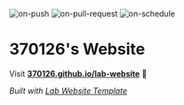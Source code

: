 
  ![on-push](../../actions/workflows/on-push.yaml/badge.svg)
  ![on-pull-request](../../actions/workflows/on-pull-request.yaml/badge.svg)
  ![on-schedule](../../actions/workflows/on-schedule.yaml/badge.svg)

  # 370126's Website

  Visit **[370126.github.io/lab-website](https://370126.github.io/lab-website)** 🚀

  _Built with [Lab Website Template](https://greene-lab.gitbook.io/lab-website-template-docs)_
